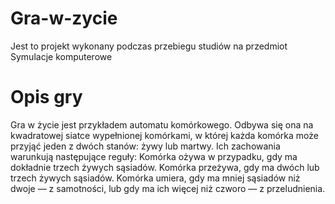 # Gra-w-zycie
Jest to projekt wykonany podczas przebiegu studiów na przedmiot Symulacje komputerowe
# Opis gry
Gra w życie jest przykładem automatu komórkowego. Odbywa się ona na kwadratowej siatce wypełnionej komórkami, w której każda komórka może przyjąć jeden z dwóch stanów: żywy lub martwy. Ich zachowania warunkują następujące reguły:
  Komórka ożywa w przypadku, gdy ma dokładnie trzech żywych sąsiadów.
  Komórka przeżywa, gdy ma dwóch lub trzech żywych sąsiadów.
  Komórka umiera, gdy ma mniej sąsiadów niż dwoje — z samotności, lub gdy ma ich więcej niż czworo — z przeludnienia.
